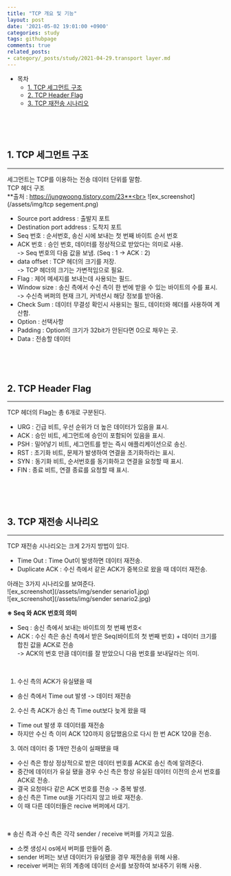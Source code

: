 ```yaml
---
title: "TCP 개요 및 기능"
layout: post
date: '2021-05-02 19:01:00 +0900'
categories: study
tags: githubpage
comments: true
related_posts:
- category/_posts/study/2021-04-29.transport layer.md
---
```


- 목차
    - [1. TCP 세그먼트 구조](#1-tcp-세그먼트-구조)
    - [2. TCP Header Flag](#2-tcp-header-flag)
    - [3. TCP 재전송 시나리오](#3-tcp-재전송-시나리오)
<br>
<br>
<br>

## 1. TCP 세그먼트 구조
---
세그먼트는 TCP를 이용하는 전송 데이터 단위를 말함.<br>
TCP 헤더 구조<br>
**출처 : https://jungwoong.tistory.com/23**<br>
![ex_screenshot](/assets/img/tcp segement.png)<br>

- Source port address : 출발지 포트
- Destination port address : 도착지 포트
- Seq 번호 : 순서번호, 송신 시에 보내는 첫 번째 바이트 순서 번호
- ACK 번호 : 승인 번호, 데이터를 정상적으로 받았다는 의미로 사용.<br>
    -> Seq 번호의 다음 값을 보냄. (Seq : 1 -> ACK : 2)
- data offset : TCP 헤더의 크기를 저장. <br>
    -> TCP 헤더의 크기는 가변적임으로 필요.
- Flag : 제어 메세지를 보내는데 사용되는 필드.
- Window size : 송신 측에서 수신 측이 한 번에 받을 수 있는 바이트의 수를 표시.<br>
    -> 수신측 버퍼의 현재 크기, 커넥션시 해당 정보를 받아옴.
- Check Sum : 데이터 무결성 확인시 사용되는 필드, 데이터와 헤더를 사용하여 계산함.
- Option : 선택사항
- Padding : Option의 크기가 32bit가 안된다면 0으로 채우는 곳.
- Data : 전송할 데이터

<br>
<br>
<br>

## 2. TCP Header Flag
---
TCP 헤더의 Flag는 총 6개로 구분된다. <br>
- URG : 긴급 비트, 우선 순위가 더 높은 데이터가 있음을 표시.
- ACK : 승인 비트, 세그먼트에 승인이 포함되어 있음을 표시.
- PSH : 밀어넣기 비트, 세그먼트를 받는 즉시 애플리케이션으로 송신.
- RST : 초기화 비트, 문제가 발생하여 연결을 초기화하라는 표시.
- SYN : 동기화 비트, 순서번호를 동기화하고 연결을 요청할 때 표시.
- FIN : 종료 비트, 연결 종료를 요청할 때 표시.


<br>
<br>
<br>

## 3. TCP 재전송 시나리오
---
TCP 재전송 시나리오는 크게 2가지 방법이 있다.<br>
- Time Out : Time Out이 발생하면 데이터 재전송.
- Duplicate ACK : 수신 측에서 같은 ACK가 중복으로 왔을 때 데이터 재전송.

아래는 3가지 시나리오를 보여준다.<br>
![ex_screenshot](/assets/img/sender senario1.jpg)<br>
![ex_screenshot](/assets/img/sender senario2.jpg)<br>

**※ Seq 와 ACK 번호의 의미**
 - Seq : 송신 측에서 보내는 바이트의 첫 번째 번호<
 - ACK : 수신 측은 송신 측에서 받은 Seq(바이트의 첫 번째 번호) + 데이터 크기를 합친 값을 ACK로 전송<br>
        -> ACK의 번호 만큼 데이터를 잘 받았으니 다음 번호를 보내달라는 의미.<br>

<br>

1. 수신 측의 ACK가 유실됐을 때<br>
- 송신 측에서 Time out 발생 -> 데이터 재전송

2. 수신 측 ACK가 송신 측 Time out보다 늦게 왔을 때<br>
- Time out 발생 후 데이터를 재전송
- 하지만 수신 측 이미 ACK 120까지 응답했음으로 다시 한 번 ACK 120을 전송.

3. 여러 데이터 중 1개만 전송이 실패됐을 때<br>
- 수신 측은 항상 정상적으로 받은 데이터 번호를 ACK로 송신 측에 알려준다.
- 중간에 데이터가 유실 됐을 경우 수신 측은 항상 유실된 데이터 이전의 순서 번호를 ACK로 전송.
- 결국 요청마다 같은 ACK 번호를 전송 -> 중복 발생.
- 송신 측은 Time out을 기다리지 않고 바로 재전송.
- 이 때 다른 데이터들은 recive 버퍼에서 대기.

<br>

※ 송신 측과 수신 측은 각각 sender / receive 버퍼를 가지고 있음.<br>
- 소켓 생성시 os에서 버퍼를 만들어 줌.
- sender 버퍼는 보낸 데이터가 유실됐을 경우 재전송을 위해 사용.
- receiver 버퍼는 위의 계층에 데이터 순서를 보장하여 보내주기 위해 사용.
